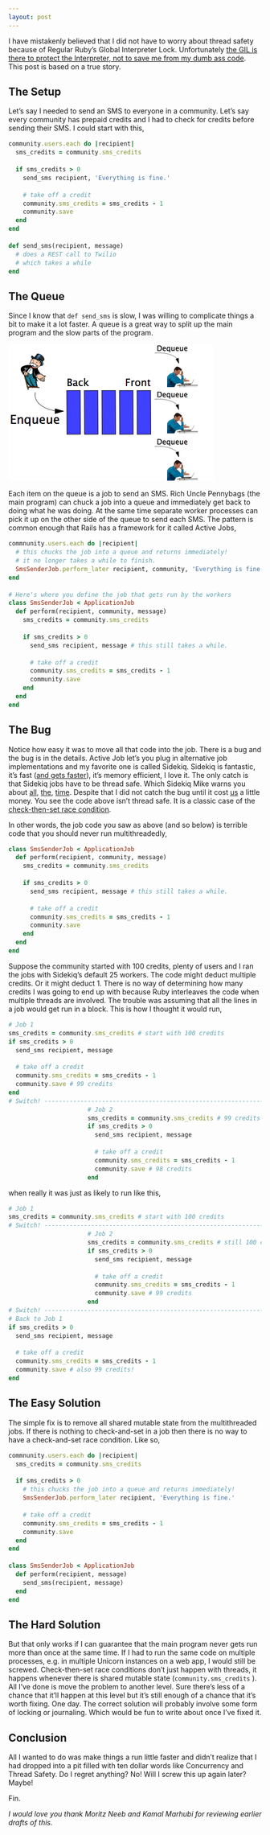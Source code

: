 ```yaml
---
layout: post
---
```


I have mistakenly believed that I did not have to worry about thread safety because of Regular Ruby’s Global Interpreter Lock. Unfortunately [the GIL is there to protect the Interpreter, not to save me from my dumb ass code](http://www.rubyinside.com/does-the-gil-make-your-ruby-code-thread-safe-6051.html). This post is based on a true story.

## The Setup

Let’s say I needed to send an SMS to everyone in a community. Let’s say every community has prepaid credits and I had to check for credits before sending their SMS. I could start with this,

```ruby
community.users.each do |recipient|
  sms_credits = community.sms_credits

  if sms_credits > 0
    send_sms recipient, 'Everything is fine.'

    # take off a credit
    community.sms_credits = sms_credits - 1
    community.save
  end
end

def send_sms(recipient, message)
  # does a REST call to Twilio
  # which takes a while
end
```

## The Queue

Since I know that `def send_sms` is slow, I was willing to complicate things a bit to make it a lot faster. A queue is a great way to split up the main program and the slow parts of the program.

<img src='/images/enqueue.png' class='img-responsive img-rounded' />

Each item on the queue is a job to send an SMS. Rich Uncle Pennybags (the main program) can chuck a job into a queue and immediately get back to doing what he was doing. At the same time separate worker processes can pick it up on the other side of the queue to send each SMS. The pattern is common enough that Rails has a framework for it called Active Jobs,

```ruby
commnunity.users.each do |recipient|
  # this chucks the job into a queue and returns immediately!
  # it no longer takes a while to finish.
  SmsSenderJob.perform_later recipient, community, 'Everything is fine.'
end

# Here's where you define the job that gets run by the workers
class SmsSenderJob < ApplicationJob
  def perform(recipient, community, message)
    sms_credits = community.sms_credits

    if sms_credits > 0
      send_sms recipient, message # this still takes a while.

      # take off a credit
      community.sms_credits = sms_credits - 1
      community.save
    end
  end
end
```

## The Bug

Notice how easy it was to move all that code into the job. There is a bug and the bug is in the details. Active Job let’s you plug in alternative job implementations and my favorite one is called Sidekiq. Sidekiq is fantastic, it’s fast ([and gets faster](http://www.mikeperham.com/2015/11/16/sidekiq-4.0/)), it’s memory efficient, I love it. The only catch is that Sidekiq jobs have to be thread safe. Which Sidekiq Mike warns you about [all](https://github.com/mperham/sidekiq/wiki/Problems-and-Troubleshooting#threading), [the](https://github.com/mperham/sidekiq/wiki/FAQ#how-does-sidekiq-compare-to-resque-or-delayed_job), [time](https://github.com/mperham/sidekiq/wiki/Best-Practices#2-make-your-job-idempotent-and-transactional). Despite that I did not catch the bug until it cost [us](http://evercondo.com/) a little money. You see the code above isn’t thread safe. It is a classic case of the [check-then-set race condition](http://stackoverflow.com/a/34550).

In other words, the job code you saw as above (and so below) is terrible code that you should never run multithreadedly,

```ruby
class SmsSenderJob < ApplicationJob
  def perform(recipient, community, message)
    sms_credits = community.sms_credits

    if sms_credits > 0
      send_sms recipient, message # this still takes a while.

      # take off a credit
      community.sms_credits = sms_credits - 1
      community.save
    end
  end
end
```

Suppose the community started with 100 credits, plenty of users and I ran the jobs with Sidekiq’s default 25 workers. The code might deduct multiple credits. Or it might deduct 1. There is no way of determining how many credits I was going to end up with because Ruby interleaves the code when multiple threads are involved. The trouble was assuming that all the lines in a job would get run in a block. This is how I thought it would run,

```ruby
# Job 1
sms_credits = community.sms_credits # start with 100 credits 
if sms_credits > 0
  send_sms recipient, message

  # take off a credit
  community.sms_credits = sms_credits - 1
  community.save # 99 credits
end
# Switch! -------------------------------------------------------------------
                      # Job 2
                      sms_credits = community.sms_credits # 99 credits
                      if sms_credits > 0
                        send_sms recipient, message

                        # take off a credit
                        community.sms_credits = sms_credits - 1
                        community.save # 98 credits
                      end
```

when really it was just as likely to run like this,

```ruby
# Job 1
sms_credits = community.sms_credits # start with 100 credits
# Switch! -------------------------------------------------------------------
                      # Job 2
                      sms_credits = community.sms_credits # still 100 credits!!
                      if sms_credits > 0
                        send_sms recipient, message

                        # take off a credit
                        community.sms_credits = sms_credits - 1
                        community.save # 99 credits
                      end
# Switch! -------------------------------------------------------------------
# Back to Job 1
if sms_credits > 0
  send_sms recipient, message

  # take off a credit
  community.sms_credits = sms_credits - 1
  community.save # also 99 credits!
end
```

## The Easy Solution

The simple fix is to remove all shared mutable state from the multithreaded jobs. If there is nothing to check-and-set in a job then there is no way to have a check-and-set race condition. Like so,

```ruby
commnunity.users.each do |recipient|
  sms_credits = community.sms_credits

  if sms_credits > 0
    # this chucks the job into a queue and returns immediately!
    SmsSenderJob.perform_later recipient, 'Everything is fine.'

    # take off a credit
    community.sms_credits = sms_credits - 1
    community.save
  end
end

class SmsSenderJob < ApplicationJob
  def perform(recipient, message)
    send_sms(recipient, message)
  end
end
```

## The Hard Solution

But that only works if I can guarantee that the main program never gets run more than once at the same time. If I had to run the same code on multiple processes, e.g. in multiple Unicorn instances on a web app, I would still be screwed. Check-then-set race conditions don’t just happen with threads, it happens whenever there is shared mutable state (`community.sms_credits` ). All I’ve done is move the problem to another level. Sure there’s less of a chance that it’ll happen at this level but it’s still enough of a chance that it’s worth fixing. One day.  The correct solution will probably involve some form of locking or journaling. Which would be fun to write about once I’ve fixed it.

## Conclusion

All I wanted to do was make things a run little faster and didn’t realize that I had dropped into a pit filled with ten dollar words like Concurrency and Thread Safety. Do I regret anything? No! Will I screw this up again later? Maybe!

Fin.

_I would love you thank Moritz Neeb and Kamal Marhubi for reviewing earlier drafts of this._

